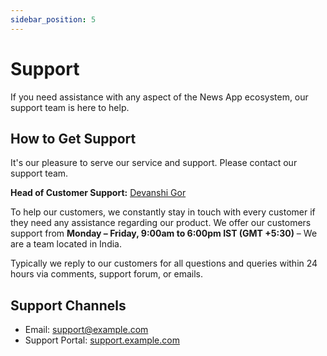 ```yaml
---
sidebar_position: 5
---
```


# Support

If you need assistance with any aspect of the News App ecosystem, our support team is here to help.

## How to Get Support

It's our pleasure to serve our service and support. Please contact our support team.

**Head of Customer Support:** [Devanshi Gor](https://teams.live.com/l/invite/FEAcaChT-fEjZkImQE)

To help our customers, we constantly stay in touch with every customer if they need any assistance regarding our product. We offer our customers support from **Monday – Friday, 9:00am to 6:00pm IST (GMT +5:30)** – We are a team located in India.

Typically we reply to our customers for all questions and queries within 24 hours via comments, support forum, or emails.

## Support Channels

- Email: support@example.com
- Support Portal: [support.example.com](https://support.example.com)
